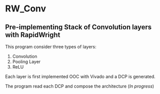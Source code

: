 # RW_Conv

## Pre-implementing Stack of Convolution layers with RapidWright

This program consider three types of layers:
  1. Convolution
  2. Pooling Layer
  3. ReLU

Each layer is first implemented OOC with Vivado and a DCP is generated.

The program read each DCP and compose the architecture (_In progress_)

